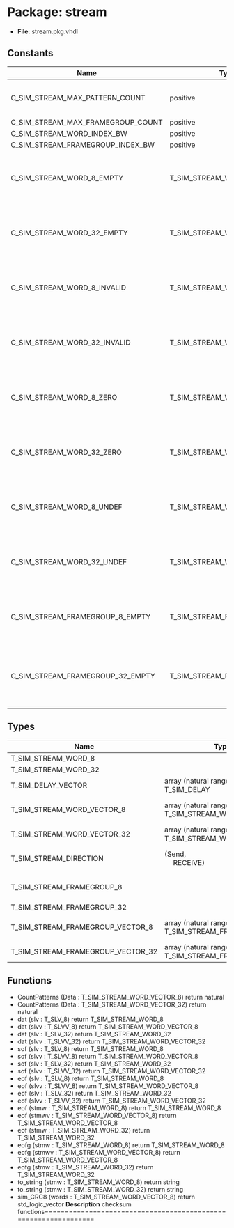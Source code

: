 # Package: stream

- **File**: stream.pkg.vhdl
## Constants

| Name                              | Type                       | Value                                                                                                                                                                                                                                                                                                                                                                            | Description                                       |
| --------------------------------- | -------------------------- | -------------------------------------------------------------------------------------------------------------------------------------------------------------------------------------------------------------------------------------------------------------------------------------------------------------------------------------------------------------------------------- | ------------------------------------------------- |
| C_SIM_STREAM_MAX_PATTERN_COUNT    | positive                   |  128                                                                                                                                                                                                                                                                                                                                                                             | * 1024;				-- max data size per testcase          |
| C_SIM_STREAM_MAX_FRAMEGROUP_COUNT | positive                   |  8                                                                                                                                                                                                                                                                                                                                                                               |                                                   |
| C_SIM_STREAM_WORD_INDEX_BW        | positive                   |  log2ceilnz(C_SIM_STREAM_MAX_PATTERN_COUNT)                                                                                                                                                                                                                                                                                                                                      |                                                   |
| C_SIM_STREAM_FRAMEGROUP_INDEX_BW  | positive                   |  log2ceilnz(C_SIM_STREAM_MAX_FRAMEGROUP_COUNT)                                                                                                                                                                                                                                                                                                                                   |                                                   |
| C_SIM_STREAM_WORD_8_EMPTY         | T_SIM_STREAM_WORD_8        |  (Valid => '0',<br><span style="padding-left:20px"> Data => (others => 'U'),<br><span style="padding-left:20px">	SOF => '0',<br><span style="padding-left:20px"> EOF	=> '0',<br><span style="padding-left:20px"> Ready => '0',<br><span style="padding-left:20px"> EOFG => FALSE)                                                                                                | define constants (stored in RAMB36's parity-bits) |
| C_SIM_STREAM_WORD_32_EMPTY        | T_SIM_STREAM_WORD_32       |  (Valid => '0',<br><span style="padding-left:20px"> Data => (others => 'U'),<br><span style="padding-left:20px">	SOF => '0',<br><span style="padding-left:20px"> EOF	=> '0',<br><span style="padding-left:20px"> Ready => '0',<br><span style="padding-left:20px"> EOFG => FALSE)                                                                                                |                                                   |
| C_SIM_STREAM_WORD_8_INVALID       | T_SIM_STREAM_WORD_8        |  (Valid	=> '0',<br><span style="padding-left:20px"> Data => (others => 'U'),<br><span style="padding-left:20px">	SOF => '0',<br><span style="padding-left:20px"> EOF	=> '0',<br><span style="padding-left:20px"> Ready => '0',<br><span style="padding-left:20px"> EOFG => FALSE)                                                                                                |                                                   |
| C_SIM_STREAM_WORD_32_INVALID      | T_SIM_STREAM_WORD_32       |  (Valid	=> '0',<br><span style="padding-left:20px"> Data => (others => 'U'),<br><span style="padding-left:20px">	SOF => '0',<br><span style="padding-left:20px"> EOF	=> '0',<br><span style="padding-left:20px"> Ready => '0',<br><span style="padding-left:20px"> EOFG => FALSE)                                                                                                |                                                   |
| C_SIM_STREAM_WORD_8_ZERO          | T_SIM_STREAM_WORD_8        |  (Valid	=> '1',<br><span style="padding-left:20px"> Data => (others => 'Z'),<br><span style="padding-left:20px">	SOF => '0',<br><span style="padding-left:20px"> EOF	=> '0',<br><span style="padding-left:20px"> Ready => '0',<br><span style="padding-left:20px"> EOFG => FALSE)                                                                                                |                                                   |
| C_SIM_STREAM_WORD_32_ZERO         | T_SIM_STREAM_WORD_32       |  (Valid	=> '1',<br><span style="padding-left:20px"> Data => (others => 'Z'),<br><span style="padding-left:20px">	SOF => '0',<br><span style="padding-left:20px"> EOF	=> '0',<br><span style="padding-left:20px"> Ready => '0',<br><span style="padding-left:20px"> EOFG => FALSE)                                                                                                |                                                   |
| C_SIM_STREAM_WORD_8_UNDEF         | T_SIM_STREAM_WORD_8        |  (Valid	=> '1',<br><span style="padding-left:20px"> Data => (others => 'U'),<br><span style="padding-left:20px">	SOF => '0',<br><span style="padding-left:20px"> EOF	=> '0',<br><span style="padding-left:20px"> Ready => '0',<br><span style="padding-left:20px"> EOFG => FALSE)                                                                                                |                                                   |
| C_SIM_STREAM_WORD_32_UNDEF        | T_SIM_STREAM_WORD_32       |  (Valid	=> '1',<br><span style="padding-left:20px"> Data => (others => 'U'),<br><span style="padding-left:20px">	SOF => '0',<br><span style="padding-left:20px"> EOF	=> '0',<br><span style="padding-left:20px"> Ready => '0',<br><span style="padding-left:20px"> EOFG => FALSE)                                                                                                |                                                   |
| C_SIM_STREAM_FRAMEGROUP_8_EMPTY   | T_SIM_STREAM_FRAMEGROUP_8  |  ( 		Active						=> FALSE,<br><span style="padding-left:20px"> 		Name							=> (others => C_POC_NUL),<br><span style="padding-left:20px"> 		PrePause					=> 0,<br><span style="padding-left:20px"> 		PostPause					=> 0,<br><span style="padding-left:20px"> 		DataCount					=> 0,<br><span style="padding-left:20px"> 		Data							=> (others => C_SIM_STREAM_WORD_8_EMPTY) 	)  |                                                   |
| C_SIM_STREAM_FRAMEGROUP_32_EMPTY  | T_SIM_STREAM_FRAMEGROUP_32 |  ( 		Active						=> FALSE,<br><span style="padding-left:20px"> 		Name							=> (others => C_POC_NUL),<br><span style="padding-left:20px"> 		PrePause					=> 0,<br><span style="padding-left:20px"> 		PostPause					=> 0,<br><span style="padding-left:20px"> 		DataCount					=> 0,<br><span style="padding-left:20px"> 		Data							=> (others => C_SIM_STREAM_WORD_32_EMPTY) 	) |                                                   |
## Types

| Name                              | Type                                                    | Description                   |
| --------------------------------- | ------------------------------------------------------- | ----------------------------- |
| T_SIM_STREAM_WORD_8               |                                                         |                               |
| T_SIM_STREAM_WORD_32              |                                                         |                               |
| T_SIM_DELAY_VECTOR                | array (natural range <>) of T_SIM_DELAY                 |                               |
| T_SIM_STREAM_WORD_VECTOR_8        | array (natural range <>) of T_SIM_STREAM_WORD_8         | define array of datawords     |
| T_SIM_STREAM_WORD_VECTOR_32       | array (natural range <>) of T_SIM_STREAM_WORD_32        |                               |
| T_SIM_STREAM_DIRECTION            | (Send,<br><span style="padding-left:20px"> RECEIVE)     | define link layer directions  |
| T_SIM_STREAM_FRAMEGROUP_8         |                                                         | define framegroup information |
| T_SIM_STREAM_FRAMEGROUP_32        |                                                         |                               |
| T_SIM_STREAM_FRAMEGROUP_VECTOR_8  | array (natural range <>) of T_SIM_STREAM_FRAMEGROUP_8   | define array of framegroups   |
| T_SIM_STREAM_FRAMEGROUP_VECTOR_32 | array (natural range <>) of T_SIM_STREAM_FRAMEGROUP_32  |                               |
## Functions
- CountPatterns <font id="function_arguments">(Data : T_SIM_STREAM_WORD_VECTOR_8) </font> <font id="function_return">return natural </font>
- CountPatterns <font id="function_arguments">(Data : T_SIM_STREAM_WORD_VECTOR_32) </font> <font id="function_return">return natural </font>
- dat <font id="function_arguments">(slv		: T_SLV_8) </font> <font id="function_return">return T_SIM_STREAM_WORD_8 </font>
- dat <font id="function_arguments">(slvv		: T_SLVV_8) </font> <font id="function_return">return T_SIM_STREAM_WORD_VECTOR_8 </font>
- dat <font id="function_arguments">(slv		: T_SLV_32) </font> <font id="function_return">return T_SIM_STREAM_WORD_32 </font>
- dat <font id="function_arguments">(slvv		: T_SLVV_32) </font> <font id="function_return">return T_SIM_STREAM_WORD_VECTOR_32 </font>
- sof <font id="function_arguments">(slv		: T_SLV_8) </font> <font id="function_return">return T_SIM_STREAM_WORD_8 </font>
- sof <font id="function_arguments">(slvv		: T_SLVV_8) </font> <font id="function_return">return T_SIM_STREAM_WORD_VECTOR_8 </font>
- sof <font id="function_arguments">(slv		: T_SLV_32) </font> <font id="function_return">return T_SIM_STREAM_WORD_32 </font>
- sof <font id="function_arguments">(slvv		: T_SLVV_32) </font> <font id="function_return">return T_SIM_STREAM_WORD_VECTOR_32 </font>
- eof <font id="function_arguments">(slv		: T_SLV_8) </font> <font id="function_return">return T_SIM_STREAM_WORD_8 </font>
- eof <font id="function_arguments">(slvv		: T_SLVV_8) </font> <font id="function_return">return T_SIM_STREAM_WORD_VECTOR_8 </font>
- eof <font id="function_arguments">(slv		: T_SLV_32) </font> <font id="function_return">return T_SIM_STREAM_WORD_32 </font>
- eof <font id="function_arguments">(slvv		: T_SLVV_32) </font> <font id="function_return">return T_SIM_STREAM_WORD_VECTOR_32 </font>
- eof <font id="function_arguments">(stmw		: T_SIM_STREAM_WORD_8) </font> <font id="function_return">return T_SIM_STREAM_WORD_8 </font>
- eof <font id="function_arguments">(stmwv	: T_SIM_STREAM_WORD_VECTOR_8) </font> <font id="function_return">return T_SIM_STREAM_WORD_VECTOR_8 </font>
- eof <font id="function_arguments">(stmw		: T_SIM_STREAM_WORD_32) </font> <font id="function_return">return T_SIM_STREAM_WORD_32 </font>
- eofg <font id="function_arguments">(stmw	: T_SIM_STREAM_WORD_8) </font> <font id="function_return">return T_SIM_STREAM_WORD_8 </font>
- eofg <font id="function_arguments">(stmwv	: T_SIM_STREAM_WORD_VECTOR_8) </font> <font id="function_return">return T_SIM_STREAM_WORD_VECTOR_8 </font>
- eofg <font id="function_arguments">(stmw	: T_SIM_STREAM_WORD_32) </font> <font id="function_return">return T_SIM_STREAM_WORD_32 </font>
- to_string <font id="function_arguments">(stmw : T_SIM_STREAM_WORD_8) </font> <font id="function_return">return string </font>
- to_string <font id="function_arguments">(stmw : T_SIM_STREAM_WORD_32) </font> <font id="function_return">return string </font>
- sim_CRC8 <font id="function_arguments">(words		: T_SIM_STREAM_WORD_VECTOR_8) </font> <font id="function_return">return std_logic_vector </font>
**Description**
checksum functions================================================================
